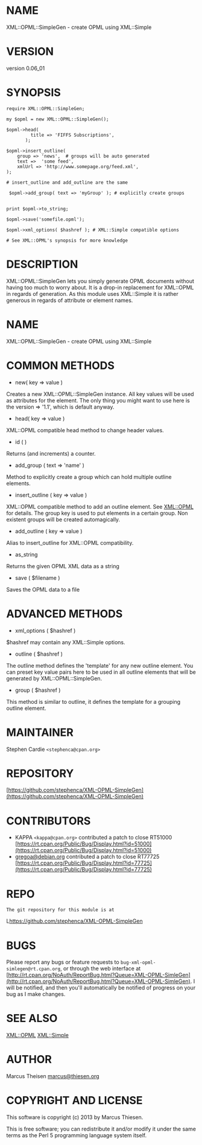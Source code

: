 # NAME

XML::OPML::SimpleGen - create OPML using XML::Simple

# VERSION

version 0.06\_01

# SYNOPSIS

    require XML::OPML::SimpleGen;

    my $opml = new XML::OPML::SimpleGen();

    $opml->head(
             title => 'FIFFS Subscriptions',
           );

    $opml->insert_outline(
        group => 'news',  # groups will be auto generated
        text =>  'some feed',
        xmlUrl => 'http://www.somepage.org/feed.xml',
    );

    # insert_outline and add_outline are the same

     $opml->add_group( text => 'myGroup' ); # explicitly create groups
    

    print $opml->to_string;

    $opml->save('somefile.opml');

    $opml->xml_options( $hashref ); # XML::Simple compatible options

    # See XML::OPML's synopsis for more knowledge

# DESCRIPTION

XML::OPML::SimpleGen lets you simply generate OPML documents
without having too much to worry about. 
It is a drop-in replacement for XML::OPML
in regards of generation. 
As this module uses XML::Simple it is rather
generous in regards of attribute or element names.

# NAME

XML::OPML::SimpleGen - create OPML using XML::Simple

# COMMON METHODS

- new( key => value )

Creates a new XML::OPML::SimpleGen instance. All key values will be
used as attributes for the <atom> element. The only thing you might
want to use here is the version => '1.1', which is default anyway.

- head( key => value ) 

XML::OPML compatible head method to change header values. 

- id ( )

Returns (and increments) a counter.

- add\_group ( text => 'name' )

Method to explicitly create a group which can hold multiple outline
elements.

- insert\_outline ( key => value )

XML::OPML compatible method to add an outline element. See
[XML::OPML](http://search.cpan.org/perldoc?XML::OPML) for details. The group key is used to put elements in a
certain group. Non existent groups will be created automagically. 

- add\_outline ( key => value )

Alias to insert\_outline for XML::OPML compatibility.

- as\_string 

Returns the given OPML XML data as a string

- save ( $filename )

Saves the OPML data to a file

# ADVANCED METHODS

- xml\_options ( $hashref ) 

$hashref may contain any XML::Simple options.

- outline ( $hashref )

The outline method defines the 'template' for any new outline
element. You can preset key value pairs here to be used
in all outline elements that will be generated by XML::OPML::SimpleGen.

- group ( $hashref )

This method is similar to outline, it defines the template for a
grouping outline element. 

# MAINTAINER 

Stephen Cardie `<stephenca@cpan.org>`

# REPOSITORY

[https://github.com/stephenca/XML-OPML-SimpleGen](https://github.com/stephenca/XML-OPML-SimpleGen)

# CONTRIBUTORS

- KAPPA `<kappa@cpan.org>` contributed a patch to close RT51000
[https://rt.cpan.org/Public/Bug/Display.html?id=51000](https://rt.cpan.org/Public/Bug/Display.html?id=51000)
- gregoa@debian.org contributed a patch to close RT77725
[https://rt.cpan.org/Public/Bug/Display.html?id=77725](https://rt.cpan.org/Public/Bug/Display.html?id=77725)

# REPO

    The git repository for this module is at
  L<https://github.com/stephenca/XML-OPML-SimpleGen>

# BUGS

Please report any bugs or feature requests to
`bug-xml-opml-simlegen@rt.cpan.org`, or through the web interface at
[http://rt.cpan.org/NoAuth/ReportBug.html?Queue=XML-OPML-SimleGen](http://rt.cpan.org/NoAuth/ReportBug.html?Queue=XML-OPML-SimleGen).
I will be notified, and then you'll automatically be notified of progress on
your bug as I make changes.

# SEE ALSO

[XML::OPML](http://search.cpan.org/perldoc?XML::OPML) [XML::Simple](http://search.cpan.org/perldoc?XML::Simple)

# AUTHOR

Marcus Theisen <marcus@thiesen.org>

# COPYRIGHT AND LICENSE

This software is copyright (c) 2013 by Marcus Thiesen.

This is free software; you can redistribute it and/or modify it under
the same terms as the Perl 5 programming language system itself.
